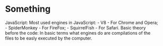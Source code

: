 # Something

JavaScript:
Most used engines in JavaScript:
	- V8 - For Chrome and Opera;
             - SpiderMonkey - For FireFox;
             - SquirrelFish - For Safari.
Basic theory before the code:
In basic terms what engines do are compilations of the files to be easly executed by the computer.
<script> tag is used to increment JavaScript code in to a HTML file
<script src=""> tag is used to import a file that is in a diferent folder with his path in the "" and is used to more complex pieces of code because it goes to the browser cache.
The code:
alert(); - Used to show something in the browser;
'use strict' - You need to put this in the top of your code and it then you can writen in the new form;
Variables - It is a "named storage" for data, strings, numbers, integers, functions, arrays,...(To create one you need to use let (supposing that you used strict));
VariableNaming - The name must contain only letters, digits, symbols "$", "_". The first character can't be a number. When the name has more than one word you use camelCase;
Const - Used to create a value that won't change. Normally the name is written in capital letters with _ in the space;
Data Types:
Number - A variable can have stored a integer or a floating number. The operations that exist with the numbers are:
	- Multiplication - *;
	- Division - /;
	- Additiom - +;
	- Subtraction - -.
NaN - Represents an error when you do an operation with a string and a number;
String - Needs to be quoted with "" or '' and `` to wrap variables in to strings;
Bolleans - Can have a value or true or false;
null - That doesn't have any information inside or have an unknown value;
undefined - Means that any value is assigned to some variable;
Objects - They are used to store more complex and bigger amounts of data and they aren't primitives;
typeof x - To see what represent the value inside the variable;
String(); - Function that converts any type of data in to string;
Number(); - Function that numbers that are in strings to numbers(if you do the conversion in certain values you get: null = 0; true = 1; false = 0; "" = 0; "Hello" = NaN);
If a number is added to a string the number transforms in to a string and they get concatenated ( 1 + "2" = "12");
Boolean(); - Converts any thing in to true or false. Basically any thing that is intuitivelly empty is coverted to false other wise is converted to true);
Operands - It's a number from a mathematical expression. Example: 1 * 2 = 2. The left operand is 1 and the right one is 2.
Concatenation - It's a method that is used to add to strings and numbers with strings. It only works with the plus sign. It can be used to convert non numbers to numbers. Example: "my" + "string" = "mystring", 1 + "2" = 12, +true = 1 or +"" = 0
++variable or --variable - Is used to incremend or decrement a value by one. If it is used in a separate line it adds or subtract something but if is used for example let a = counter++ it will give the counter value without adding it will only add if you put the plus sings before.
Bitwise operators:
	- && - And;
	- || - Or;
	- ^ - Xor;
	- ~ - Not (Converts into binary code);
	- << - Left sign;
	- >> - Right sign;
	- >>> - Zero-fill right shift;
	- ! - The not operator;
	- !! - The bollean converter;
	- any operation= - Will give to the operation to the variable that you want and you need to put it before;
	- , - It is used to throw away the the last part of an operation. Example: let a = 1 + 2, 3 + 4, it will be equal to 3 because the last part is thrown away.
Comparisons:
	- < - Less sign;
	- > - Greater sing;
	- >= - Greater or equal sign;
	- <= - Less or equal sign;
	- == or ===- Equal sign;
	- != or !== - Diferent sign.
alert(); - This shows a message and pauses the script until the user click in the "OK";
.toUpperCase(); - It is used to put a string in capital letters;
prompt(tittle, default); - This shows a text message and a white box that can be used to type. The title is the message and the defualt is the first thing that will apear in the white box.
comfirm(); - This shows a message with two buttons OK and Cancel, and if you click on them the answer to the message will be true if you click on OK and false if you click on Cancel.
if statement if (variable === 2015) {} - It is used to check the value of something depending on what you want and if the value has the relashion that you want the code in the if will be read;
else clause - It is used next to if and it normally checks when the conditions is wrong and if it is it reads the code in the else. This can be optional;
else if clause - It is used like if but you can do it several times;
let variable = condition ? value1 : value2; - The '?' is used to do a shorter version of 'if'. The condition is evaluated and if it is true returns value1 otherwise value2. You can use multiple lines to but it will only have the condition and one value, example, (age < 18) ? "Hello" : and you can add in other line the next codition with the value;
while (condition) {} - The "while" loop it is a way to repeat code easly and it works by putting a condition that will be checked if it is true or not and if it is the loop willl execute his code until the condition gets wrong;
do { // loop body // } while (condition); - It works like "while" loop, the only difference is the body will always be executed at least one time;
for (begin; condition; step) { // Body// } - The "for" loop it is the most often used and it goes like this first in the begin it will have a variable that is equal to something in the condition will have a condition that checks if the begin is true in realshionship with other value and then runs the code, but in the final it will read the step that increments or decrements the begin;
if (condition) break; - It is used in the "while" loops and it breaks the execution when the condition is falsy;
continue; - It is used in all loops and what it does is it skips a certain itenarition and forces the loop to start a new one;
label: ..... break outer; - It is used to break more efficietly;
switch statement - It is a way to substitute multiple if checks (switch == if, case == else if, default == else); 
function - It is used to make and action that only goes once, it is written like this function doSomething() { // Code // };
Function rules:
	- A variable that is created inside of a function it can't be acessed outside of the function;
	- A function can acess and outer variable, the value if the changed variable only changes after you call the function;
	- Function prefer the local variables instead of the outer variables, so if you have two variables with the same name but one is inside and the other outside of the function when  the variable its called the one that will be used is the local one;
	- In a function you can use parameters and it is written like this function doSomething(num, from) {} it is used to when you call the function you can put the parameters and the function will be in the way that you want;
	- A function can have a return value and that is used in a lot of cases especially in maths and whenever the function gets to the return the function stops running and it will return the value;
	- To name a function normally it is used verbs and in a way that they can describe the most of the function.
Global variable - If you create a variable outside of a function that variable can be acessed in all the code so it is called global variable;
Function expression - It is a different way to create a function, example, let sayHi = function() { //Code// };
Arrow function - It is a different way to create a function, example, let func = (arg, arg,...) => expression;
Debugging:
	- Breakpoints - They are used to stop the JavaScript execution on that lines;
	- debugger; - It is a command that sets a breakpoints in the code editor instead of going to the browser and set it up there;
	- Watch - It will show you curent values for any  expressions;
	- Call Stack - It will jump to the outer function, if you setted a breakpoint on one;
	- Scope - It will show you the local and global variables and their values;
	- Go forward - It will jump to the next breakpoint;
	- Make a step - It will run the next command;
	- Go down - It will run the next script action, it goes more deeply than "Make a step";
	- Go up - It will continue the execution till the end of the current function;
	- Slash in something - Enable/Disable all breakpoints;
	- The pause buttom - Enable/Disable automatic pause in case of an error, you can see in detail what make the script stop;
	- console.log(); - It is used to output something in to the console.
Objects:
	- They are used to store whatever amount of data that you want, they store data in form off properties that have a name and a value, example, "key: value", key is the name off the property and value is the value inside key. Function are objects to;
	- Syntaxe - The constructor one, let obj = new Object(); or the literal one, let obj = {}; 
	- To read properties - obj.propertyName;
	- To add properties - obj.propertyName = "Jhon";
	- To remove properties - delete obj.propertyName;
	- Multiword properties need - "";
	- To read/add/remove multiword properties - obj["Multiword property"];
	- To check if exist any property in the object - "propertyName" in object;
	- To loop an object - for (let key in object) {// To alert the name of the properties alert(key) // To alert  the value of the properties alert(obj[key]) };
	- Loop order in objects is from the first created to the last one, if the properties are integers it will be looped in a numeral order;
	- A variable stores not the object itself but, its "adress in memory", in other words " a reference to it", so if you create another variable and set it equal to some object you have the same object in both variables;
	- If you compare an empty object that is stored in diferente variables it is equal, but if you have two diferente empty objects in diferente variables they are not equal;
	- To clone an object - let clone = {}; for (let key in user) { clone[key] = obj[key] };
	- Diferente way off clonning an object - Object.assign(clone, obj); It copys obj properties and values to clone.
	- Multiple objects - You can create multiple objects with this syntax, function User(name) {this.properties}; let user = new User("Jack");  
Reachability - You need to be carefull because if a global variables is connected with some properties and the properties are all connected with themselfs, if you remove the main connection everything stops working;
Symbols - You can create a symbol by typing Symbol("Descripton that you want") it is used to hide porperties and symbols are special because to diferente symbols can have both the same name. Symbol.for() is used to create symbols with the vairable properties so now you can't have diferente symbols with the same name. Symbol.keyFor(variable) it is used to see the descreption of the symbol (needs to be global symbol);
This - It is used to access the object, a method can use the this keyword. It's usefull because if you clone the object it won't work if you did use the name of the object, so it's better to use this instead. You can use it to create a variable that is common in all the properties of the object (usefull when working with functions);
Constructor functions - They are used to make your work easier they can simplify for example the object creation as I mentioned earlier but the syntax difference is that they need to have a capital letter in the name of the function, and objects when created they need to come with new Something;
Primitive - There are 6 types of primitives: string, number, boolean, symbol, null and undefined.
Numbers - 
	- Instead of writing a number with 10 zeros we can write 7e10; 
	- Hexadecimal - It is used a lot to write colours;
	- ..toString(n) - It converts the number into a string. N determinates the number base it can be 16 (hexadecial), 2 (binary) and 36 (a to Z and A to Z and the latin alphabet);
	- Math.floor - It rounds down every decimal part;
	- Math.ceil - It rounds up every decimal part;
	- Math.round - It rounds to the nearest integer;
	- Math.trund - It removes every thing from the decimal part without rounding;
	- .toFixed(n); - It is used to round a number to the given precision; 
	- Infinity - It is the greatest value of numbers;
	- NaN - It is a representation of "not a number";
	- isNaN() - It is used to convert something to a number and then check if it is equal to NaN;
	- isInfinity() - It convertes numbers that are in strings and it compare to check if is a number after converting;
	- parseInt() - It convertes anything to a number and remove every thing that is not a number and decimal parts (First digit can't be a letter);
	- parseFloat() - It convertes anything to a number and remove every thing that is not a number (First digit can't be a letter);
	- Math.random() - It return a random number from 0 to 1, not including 1;
	- Math.max(a,b,...) or Math.min(a,b,...) - It return the greates or the smallest value from the given numbers;
	- Math.pow(a, b) - It raises a to the given power;
String - The textual data in JavaScript is stored in strings.
	- You can use different types of quotes "" or '' and `` to embed something in a string;
	- string.length - It can be used to know the size of the string that you want;
	- string[position] - It is used to check which letter is in that position in that string, the counting starts in zero;
	- let string of "Hello" - It is used in a loop to go for all the letter of the string;
	- "string".toLowerCase() "string".toUpperCase() - They are used to put all the string in lower case or in upper case. string[position].toUpperCase() - It is used to put only one letter or only an interval of letters in UpperCase or LowerCase;
	- "string".includes("shorter string") - It checks for the shorter string in the string;
	- "string".startsWith("short string") - It checks for the shorter string in the beginning;
	- "string".endsWith("short string") - It checks for the shorter string in the beginning;
	- "string".slice(startpostion, endposition) - It is used to cut the interval of characters that you want in the string;
	- "string".substring(startpostion, endposition) - It is used to extract the interval of the string that you want;
	- "string".substr(startpostion, length) - It is used to extract the interval of the string that you want;
	- LowerCase characters have greater value then UpperCase characters;
	- "character".codePointAt(0) - It is used to see the position of the character in JavaScript;
	- string.fromCodePoint(90) - It creates a character of the given position;
	- "string".trim() - It remove any spaces from the beginning and from the end;
	- "string".repeat() - It repeats the string n times;
DO IT, JUST DO IT:
http://javascript.info/array


Important shit!

Set up node.js:
- Visual Studio (Editor de código);
- Node.js (Serve para que qualquer coisa que cries que precise de um servidor e isto faz esse trabalho);
- npm -g install http-server;

Spotify extension for Visual Studio Code:
https://marketplace.visualstudio.com/items?itemName=shyykoserhiy.vscode-spotify

Arrays porperties:
https://developer.mozilla.org/en-US/docs/Web/JavaScript/Reference/Global_Objects/Array

Books to read about hacking:
Metasploit - https://drive.google.com/file/d/0B5kcDDBESO11Z1hhZGtxeVZQX1k/view
Kali Linux - https://kali.training/downloads/Kali-Linux-Revealed-1st-edition.pdf
